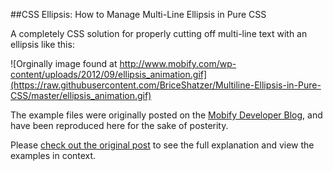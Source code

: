 ##CSS Ellipsis: How to Manage Multi-Line Ellipsis in Pure CSS

A completely CSS solution for properly cutting off multi-line text with an ellipsis like this: 

![Orginally image found at http://www.mobify.com/wp-content/uploads/2012/09/ellipsis_animation.gif](https://raw.githubusercontent.com/BriceShatzer/Multiline-Ellipsis-in-Pure-CSS/master/ellipsis_animation.gif)

The example files were originally posted on the [Mobify Developer Blog](http://www.mobify.com/blog/), and have been reproduced here for the sake of posterity. 

Please [check out the original post](http://www.mobify.com/blog/multiline-ellipsis-in-pure-css/) to see the full explanation and view the examples in context.


